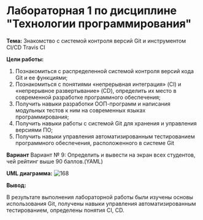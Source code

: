 # Лабораторная 1 по дисциплине "Технологии программирования"

**Тема:** Знакомство с системой контроля версий Git и инструментом CI/CD Travis CI

**Цели работы:**

1. Познакомиться c распределенной системой контроля версий кода Git и ее функциями;
2. Познакомиться с понятиями «непрерывная интеграция» (CI) и «непрерывное развертывание» (CD), определить их место в современной разработке программного обеспечения;
3. Получить навыки разработки ООП-программ и написания модульных тестов к ним на современных языках программирования;
4. Получить навыки работы с системой Git для хранения и управления версиями ПО;
5. Получить навыки управления автоматизированным тестированием программного обеспечения, расположенного в системе Git

**Вариант**
Вариант № 9:
Определить и вывести на экран всех студентов, чей рейтинг выше 90 баллов.(YAML)


**UML диаграмма:**
![168](https://user-images.githubusercontent.com/78875572/201492965-2d880918-3dae-4bb0-82d2-5916bc51c2b9.png)


**Вывод:**

В результате выполнения лабораторной работы были изучены основы использования Git, получены навыки управления автоматизированным тестированием, определены понятия CI, CD.
